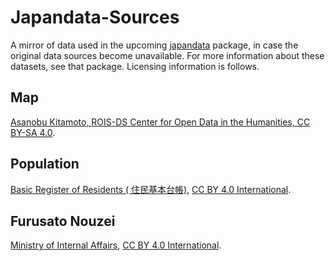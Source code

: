# Japandata-Sources

A mirror of data used in the upcoming [japandata](github.com/passaglia/japandata) package, in case the original data sources become unavailable. For more information about these datasets, see that package. Licensing information is follows.

## Map

[Asanobu Kitamoto, ROIS-DS Center for Open Data in the Humanities, CC BY-SA 4.0](https://geoshape.ex.nii.ac.jp/city/choropleth/).

## Population

[Basic Register of Residents (
住民基本台帳)](https://www.soumu.go.jp/main_sosiki/jichi_gyousei/daityo/gaiyou.html), [CC BY 4.0 International](https://www.soumu.go.jp/menu_kyotsuu/policy/tyosaku.html#tyosakuken).

## Furusato Nouzei

[Ministry of Internal Affairs](https://www.soumu.go.jp/main_sosiki/jichi_zeisei/czaisei/czaisei_seido/furusato/archive/), [CC BY 4.0 International](https://www.soumu.go.jp/menu_kyotsuu/policy/tyosaku.html#tyosakuken).


